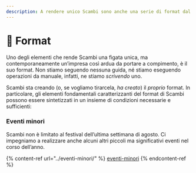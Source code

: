 ```yaml
---
description: A rendere unico Scambi sono anche una serie di format dal nome specifico.
---
```


# 🧠 Format

Uno degli elementi che rende Scambi una figata unica, ma contemporaneamente un’impresa così ardua da portare a compimento, è il suo format. Non stiamo seguendo nessuna guida, né stiamo eseguendo operazioni da manuale, infatti, ne stiamo _scrivendo_ uno.

Scambi sta creando (o, se vogliamo tirarcela, _ha creato_) il _proprio_ format. In particolare, gli elementi fondamentali caratterizzanti del format di Scambi possono essere sintetizzati in un insieme di condizioni necessarie e sufficienti:

### Eventi minori

Scambi non è limitato al festival dell’ultima settimana di agosto. Ci impegniamo a realizzare anche alcuni altri piccoli ma significativi eventi nel corso dell’anno.

{% content-ref url="../eventi-minori/" %}
[eventi-minori](../eventi-minori/)
{% endcontent-ref %}
